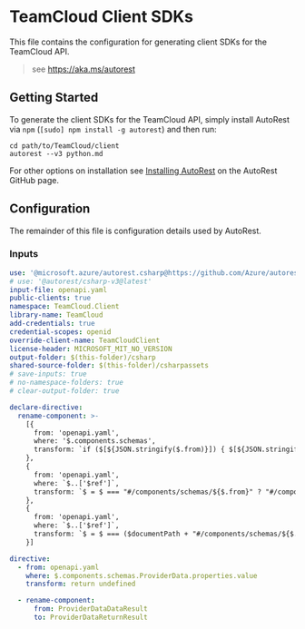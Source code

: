 # TeamCloud Client SDKs

This file contains the configuration for generating client SDKs for the TeamCloud API.

> see https://aka.ms/autorest

## Getting Started

To generate the client SDKs for the TeamCloud API, simply install AutoRest via `npm` (`[sudo] npm install -g autorest`) and then run:

```shell
cd path/to/TeamCloud/client
autorest --v3 python.md
```

For other options on installation see [Installing AutoRest](https://aka.ms/autorest/install) on the AutoRest GitHub page.

## Configuration

The remainder of this file is configuration details used by AutoRest.

### Inputs

``` yaml
use: '@microsoft.azure/autorest.csharp@https://github.com/Azure/autorest.csharp/releases/download/3.0.0-dev.20200911.1/autorest-csharp-v3-3.0.0-dev.20200911.1.tgz'
# use: '@autorest/csharp-v3@latest'
input-file: openapi.yaml
public-clients: true
namespace: TeamCloud.Client
library-name: TeamCloud
add-credentials: true
credential-scopes: openid
override-client-name: TeamCloudClient
license-header: MICROSOFT_MIT_NO_VERSION
output-folder: $(this-folder)/csharp
shared-source-folder: $(this-folder)/csharpassets
# save-inputs: true
# no-namespace-folders: true
# clear-output-folder: true

declare-directive:
  rename-component: >-
    [{
      from: 'openapi.yaml',
      where: '$.components.schemas',
      transform: `if ($[${JSON.stringify($.from)}]) { $[${JSON.stringify($.to)}] = $[${JSON.stringify($.from)}]; delete $[${JSON.stringify($.from)}]; }`
    },
    {
      from: 'openapi.yaml',
      where: `$..['$ref']`,
      transform: `$ = $ === "#/components/schemas/${$.from}" ? "#/components/schemas/${$.to}" : $`
    },
    {
      from: 'openapi.yaml',
      where: `$..['$ref']`,
      transform: `$ = $ === ($documentPath + "#/components/schemas/${$.from}") ? ($documentPath + "#/components/schemas/${$.to}") : $`
    }]

directive:
  - from: openapi.yaml
    where: $.components.schemas.ProviderData.properties.value
    transform: return undefined

  - rename-component:
      from: ProviderDataDataResult
      to: ProviderDataReturnResult
```
